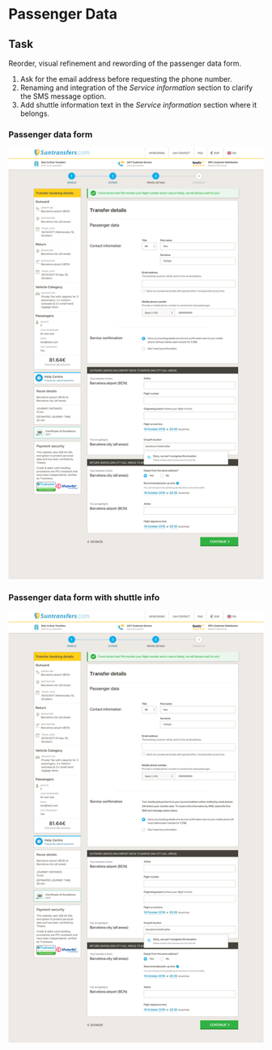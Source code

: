 # Passenger Data

## Task

Reorder, visual refinement and rewording of the passenger data form.

1. Ask for the email address before requesting the phone number.
2. Renaming and integration of the _Service information_ section to clarify the SMS message option.
3. Add shuttle information text in the _Service information_ section where it belongs.

### Passenger data form

![Passenger data form](../../.gitbook/assets/ds3.passenger.data.png)

### Passenger data form with shuttle info

![Passenger data form shuttle](../../.gitbook/assets/ds3su.passenger.data.shuttle.png)

